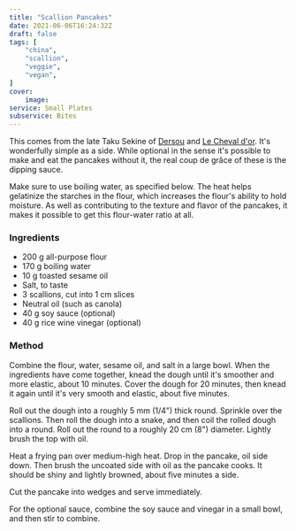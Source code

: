 ```yaml
---
title: "Scallion Pancakes"
date: 2021-06-06T16:24:32Z
draft: false
tags: [
    "china",
    "scallion",
    "veggie",
    "vegan",
]
cover:
    image: 
service: Small Plates
subservice: Bites
---
```


This comes from the late Taku Sekine of [Dersou](https://www.dersouparis.com) and [Le Cheval d'or](https://chevaldorparis.com). It's wonderfully simple as a side. While optional in the sense it's possible to make and eat the pancakes without it, the real coup de grâce of these is the dipping sauce.

Make sure to use boiling water, as specified below. The heat helps gelatinize the starches in the flour, which increases the flour's ability to hold moisture. As well as contributing to the texture and flavor of the pancakes, it makes it possible to get this flour-water ratio at all.

### Ingredients

* 200 g all-purpose flour
* 170 g boiling water
* 10 g toasted sesame oil
* Salt, to taste
* 3 scallions, cut into 1 cm slices
* Neutral oil (such as canola)
* 40 g soy sauce (optional)
* 40 g rice wine vinegar (optional)

### Method

Combine the flour, water, sesame oil, and salt in a large bowl. When the ingredients have come together, knead the dough until it's smoother and more elastic, about 10 minutes. Cover the dough for 20 minutes, then knead it again until it's very smooth and elastic, about five minutes.

Roll out the dough into a roughly 5 mm (1/4") thick round. Sprinkle over the scallions. Then roll the dough into a snake, and then coil the rolled dough into a round. Roll out the round to a roughly 20 cm (8") diameter. Lightly brush the top with oil.

Heat a frying pan over medium-high heat. Drop in the pancake, oil side down. Then brush the uncoated side with oil as the pancake cooks. It should be shiny and lightly browned, about five minutes a side.

Cut the pancake into wedges and serve immediately.

For the optional sauce, combine the soy sauce and vinegar in a small bowl, and then stir to combine.

